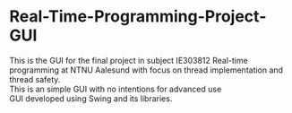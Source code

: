 # Real-Time-Programming-Project-GUI<br/>

This is the GUI for the final project in subject IE303812 Real-time programming at NTNU Aalesund with focus on thread implementation and thread safety.<br/>
This is an simple GUI with no intentions for advanced use<br/>
GUI developed using Swing and its libraries. <br/>
